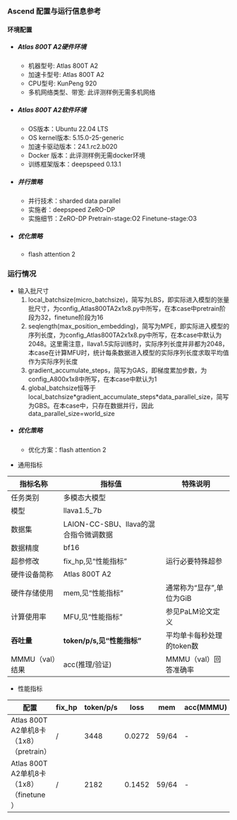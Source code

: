 ### Ascend 配置与运行信息参考
#### 环境配置
- ##### Atlas 800T A2硬件环境
    - 机器型号: Atlas 800T A2
    - 加速卡型号: Atlas 800T A2
    - CPU型号: KunPeng 920
    - 多机网络类型、带宽: 此评测样例无需多机网络
    
- ##### Atlas 800T A2软件环境
   - OS版本：Ubuntu 22.04 LTS
   - OS kernel版本: 5.15.0-25-generic     
   - 加速卡驱动版本：24.1.rc2.b020
   - Docker 版本：此评测样例无需docker环境
   - 训练框架版本：deepspeed 0.13.1

- ##### 并行策略

   - 并行技术：sharded data parallel
   - 实施者：deepspeed ZeRO-DP
   - 实施细节：ZeRO-DP Pretrain-stage:O2 Finetune-stage:O3

- ##### 优化策略

   - flash attention 2

### 运行情况

* 输入批尺寸
  1. local_batchsize(micro_batchsize)，简写为LBS，即实际进入模型的张量批尺寸，为config_Atlas800TA2x1x8.py中所写，在本case中pretrain阶段为32，finetune阶段为16
  2. seqlength(max_position_embedding)，简写为MPE，即实际进入模型的序列长度，为config_Atlas800TA2x1x8.py中所写，在本case中默认为2048。这里需注意，llava1.5实际训练时，实际序列长度并非都为2048，本case在计算MFU时，统计每条数据进入模型的实际序列长度求取平均值作为实际序列长度
  3. gradient_accumulate_steps，简写为GAS，即梯度累加步数，为config_A800x1x8中所写，在本case中默认为1
  4. global_batchsize恒等于local_batchsize\*gradient_accumulate_steps\*data_parallel_size，简写为GBS。在本case中，只存在数据并行，因此data_parallel_size=world_size

- ##### 优化策略

   - 优化方案：flash attention 2


* 通用指标

| 指标名称     | 指标值                     | 特殊说明                           |
| ------------ | -------------------------- | ---------------------------------- |
| 任务类别     | 多模态大模型               |                                    |
| 模型         | llava1.5_7b                  |                                    |
| 数据集       | LAION-CC-SBU、llava的混合指令微调数据                | |
| 数据精度     |bf16                        |                                    |
| 超参修改     | fix_hp,见“性能指标”        | 运行必要特殊超参 |
| 硬件设备简称 | Atlas 800T A2    |                                    |
| 硬件存储使用 | mem,见“性能指标”           | 通常称为“显存”,单位为GiB           |
| 计算使用率 | MFU,见“性能指标”           | 参见PaLM论文定义 |
| **吞吐量**   | **token/p/s,见“性能指标”** | 平均单卡每秒处理的token数          |
| MMMU（val）结果           | acc(推理/验证)   | MMMU（val）回答准确率                   |
* 性能指标

| 配置                |  fix_hp           | token/p/s | loss | mem       |acc(MMMU) |MFU       |
| ------------------- | ---------------- | ------ | ------- | --------- | --------- |--------- |
| Atlas 800T A2单机8卡（1x8）（pretrain）  |  /  | 3448 | 0.0272 | 59/64 | - | 15.47% |
| Atlas 800T A2单机8卡（1x8）（finetune）  |  /  | 2182 | 0.1452 | 59/64 | - | 26.54% |
